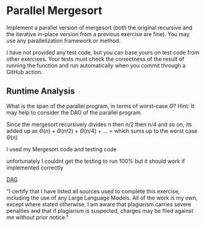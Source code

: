 # Parallel Mergesort

Implement a parallel version of mergesort (both the original recursive and the
iterative in-place version from a previous exercise are fine). You may use any
parallelization framework or method.

I have not provided any test code, but you can base yours on test code from
other exercises. Your tests must check the correctness of the result of running
the function and run automatically when you commit through a GitHub action.

## Runtime Analysis

What is the span of the parallel program, in terms of worst-case $\Theta$? Hint:
It may help to consider the DAG of the parallel program.

Since the mergesort recursively divides n then n/2 then n/4 and so on, its added up as 
$\Theta(n)$ + $\Theta(n/2)$ + $\Theta(n/4)$ + ... = which sums up to the worst case $\Theta(n)$

I used my Mergesort code and testing code

unfortunately I couldnt get the testing to run 100% but it should work if implemented correctly

[DAG](https://math.stackexchange.com/questions/3836719/dag-decomposition-into-parallel-components)

"I certify that I have listed all sources used to complete this exercise, including the use of any Large Language Models. All of the work is my own, except where stated otherwise. I am aware that plagiarism carries severe penalties and that if plagiarism is suspected, charges may be filed against me without prior notice."
